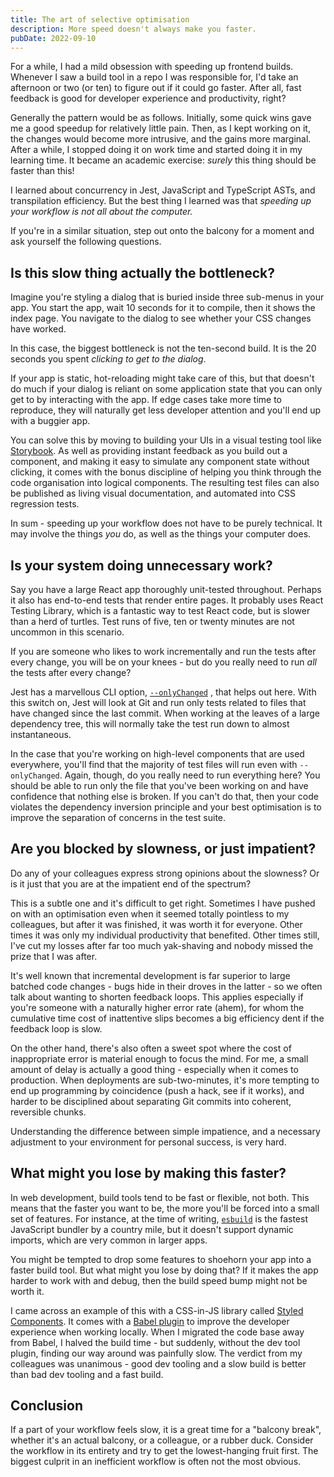 ```yaml
---
title: The art of selective optimisation
description: More speed doesn't always make you faster.
pubDate: 2022-09-10
---
```


For a while, I had a mild obsession with speeding up frontend builds. Whenever I saw a build tool in a repo I was responsible for, I'd take an afternoon or two (or ten) to figure out if it could go faster. After all, fast feedback is good for developer experience and productivity, right?

Generally the pattern would be as follows. Initially, some quick wins gave me a good speedup for relatively little pain. Then, as I kept working on it, the changes would become more intrusive, and the gains more marginal. After a while, I stopped doing it on work time and started doing it in my learning time. It became an academic exercise: _surely_ this thing should be faster than this!

I learned about concurrency in Jest, JavaScript and TypeScript ASTs, and transpilation efficiency. But the best thing I learned was that _speeding up your workflow is not all about the computer._

If you're in a similar situation, step out onto the balcony for a moment and ask yourself the following questions.

## Is this slow thing actually the bottleneck?
Imagine you're styling a dialog that is buried inside three sub-menus in your app. You start the app, wait 10 seconds for it to compile, then it shows the index page. You navigate to the dialog to see whether your CSS changes have worked.

In this case, the biggest bottleneck is not the ten-second build. It is the 20 seconds you spent _clicking to get to the dialog_.

If your app is static, hot-reloading might take care of this, but that doesn't do much if your dialog is reliant on some application state that you can only get to by interacting with the app. If edge cases take more time to reproduce, they will naturally get less developer attention and you'll end up with a buggier app.

You can solve this by moving to building your UIs in a visual testing tool like [Storybook](https://storybook.js.org/). As well as providing instant feedback as you build out a component, and making it easy to simulate any component state without clicking, it comes with the bonus discipline of helping you think through the code organisation into logical components. The resulting test files can also be published as living visual documentation, and automated into CSS regression tests.

In sum - speeding up your workflow does not have to be purely technical. It may involve the things _you_ do, as well as the things your computer does.

## Is your system doing unnecessary work?
Say you have a large React app thoroughly unit-tested throughout. Perhaps it also has end-to-end tests that render entire pages. It probably uses React Testing Library, which is a fantastic way to test React code, but is slower than a herd of turtles. Test runs of five, ten or twenty minutes are not uncommon in this scenario. 

If you are someone who likes to work incrementally and run the tests after every change, you will be on your knees - but do you really need to run _all_ the tests after every change?

Jest has a marvellous CLI option, <span style="word-break: keep-all">[`--onlyChanged`](https://jestjs.io/docs/cli#--onlychanged)</span> , that helps out here. With this switch on, Jest will look at Git and run only tests related to files that have changed since the last commit. When working at the leaves of a large dependency tree, this will normally take the test run down to almost instantaneous. 
    
In the case that you're working on high-level components that are used everywhere, you'll find that the majority of test files will run even with `--onlyChanged`. Again, though, do you really need to run everything here? You should be able to run only the file that you've been working on and have confidence that nothing else is broken. If you can't do that, then your code violates the dependency inversion principle and your best optimisation is to improve the separation of concerns in the test suite.

## Are you blocked by slowness, or just impatient?
Do any of your colleagues express strong opinions about the slowness? Or is it just that you are at the impatient end of the spectrum?

This is a subtle one and it's difficult to get right. Sometimes I have pushed on with an optimisation even when it seemed totally pointless to my colleagues, but after it was finished, it was worth it for everyone. Other times it was only my individual productivity that benefited. Other times still, I've cut my losses after far too much yak-shaving and nobody missed the prize that I was after.

It's well known that incremental development is far superior to large batched code changes - bugs hide in their droves in the latter - so we often talk about wanting to shorten feedback loops. This applies especially if you're someone with a naturally higher error rate (ahem), for whom the cumulative time cost of inattentive slips becomes a big efficiency dent if the feedback loop is slow.

On the other hand, there's also often a sweet spot where the cost of inappropriate error is material enough to focus the mind. For me, a small amount of delay is actually a good thing - especially when it comes to production. When deployments are sub-two-minutes, it's more tempting to end up programming by coincidence (push a hack, see if it works), and harder to be disciplined about separating Git commits into coherent, reversible chunks.

Understanding the difference between simple impatience, and a necessary adjustment to your environment for personal success, is very hard.

## What might you lose by making this faster?
In web development, build tools tend to be fast or flexible, not both. This means that the faster you want to be, the more you'll be forced into a small set of features. For instance, at the time of writing, [`esbuild`](https://esbuild.github.io/) is the fastest JavaScript bundler by a country mile, but it doesn't support dynamic imports, which are very common in larger apps.

You might be tempted to drop some features to shoehorn your app into a faster build tool. But what might you lose by doing that? If it makes the app harder to work with and debug, then the build speed bump might not be worth it.

I came across an example of this with a CSS-in-JS library called [Styled Components](https://styled-components.com/). It comes with a [Babel plugin](https://styled-components.com/docs/tooling#babel-plugin) to improve the developer experience when working locally. When I migrated the code base away from Babel, I halved the build time - but suddenly, without the dev tool plugin, finding our way around was painfully slow. The verdict from my colleagues was unanimous - good dev tooling and a slow build is better than bad dev tooling and a fast build.

## Conclusion
If a part of your workflow feels slow, it is a great time for a "balcony break", whether it's an actual balcony, or a colleague, or a rubber duck. Consider the workflow in its entirety and try to get the lowest-hanging fruit first. The biggest culprit in an inefficient workflow is often not the most obvious.
